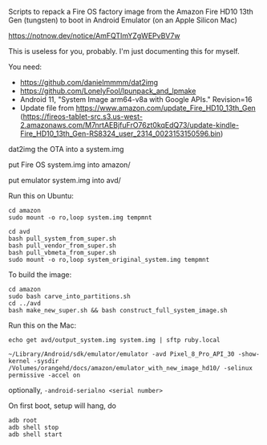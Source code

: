 Scripts to repack a Fire OS factory image from the Amazon Fire HD10 13th Gen (tungsten) to boot in Android Emulator (on an Apple Silicon Mac)

https://notnow.dev/notice/AmFQTImYZgWEPvBV7w

This is useless for you, probably. I'm just documenting this for myself.

You need:
- https://github.com/danielmmmm/dat2img
- https://github.com/LonelyFool/lpunpack_and_lpmake
- Android 11, "System Image arm64-v8a with Google APIs." Revision=16
- Update file from https://www.amazon.com/update_Fire_HD10_13th_Gen (https://fireos-tablet-src.s3.us-west-2.amazonaws.com/M7nrtAEBjfuFrO76zt0kqEdQ73/update-kindle-Fire_HD10_13th_Gen-RS8324_user_2314_0023153150596.bin)

dat2img the OTA into a system.img

put Fire OS system.img into amazon/

put emulator system.img into avd/

Run this on Ubuntu:

```
cd amazon
sudo mount -o ro,loop system.img tempmnt
```

```
cd avd
bash pull_system_from_super.sh
bash pull_vendor_from_super.sh
bash pull_vbmeta_from_super.sh
sudo mount -o ro,loop system_original_system.img tempmnt
```

To build the image:

```
cd amazon
sudo bash carve_into_partitions.sh
cd ../avd
bash make_new_super.sh && bash construct_full_system_image.sh
```

Run this on the Mac:

```
echo get avd/output_system.img system.img | sftp ruby.local
```

```
~/Library/Android/sdk/emulator/emulator -avd Pixel_8_Pro_API_30 -show-kernel -sysdir /Volumes/orangehd/docs/amazon/emulator_with_new_image_hd10/ -selinux permissive -accel on
```

optionally, `-android-serialno <serial number>`

On first boot, setup will hang, do

```
adb root
adb shell stop
adb shell start
```

